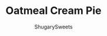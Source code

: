 ---
layout: ../../layouts/MarkdownPostLayout.astro
title: Oatmeal Cream Pie
author: ShugarySweets
pubDate: 2019-01-15
description: "Homemade, soft and chewy, Copycat Little Debbie Oatmeal Cream Pie recipe. This classic childhood treat is chock full of flavor and filled with a delicious creamy center!"
image_url: https://www.shugarysweets.com/wp-content/uploads/2019/07/oatmeal-cream-pies-facebook.jpg
tags: ["Cookies","American"]
calories: 445
protein: 4
carbohydrates: 45
fats: 28
fiber: 1
ingredients: ["1 cup Butter Flavored Crisco","¾ cup light brown sugar, packed","½ cup granulated sugar","1 Tablespoon molasses","1 teaspoon vanilla extract","2 large eggs","1 ½ cups all-purpose flour","½ teaspoon kosher salt","1 teaspoon baking soda","¼ teaspoon cinnamon","1 ½ cup quick cook oats","2 teaspoons very hot water","¼ teaspoon kosher salt","1 ½ jars (10 ounce total) Marshmallow Fluff","¾ cup Butter Flavored Crisco","2/3 cup powdered sugar","1 teaspoonvanilla"]
serves: 15
time: "25 minutes"
prepTime: "15 minutes"
instructions: ["In large bowl, beat Crisco, brown sugar, granulated sugar, molasses, vanilla, and eggs.","Add in the flour, salt, baking soda, and cinnamon. Mix in the oats.","PRO TIP: Use a food processor to process the oats into smaller pieces. I usually give it a few pulses (you don't want fine crumbs). ","Drop by ONE tablespoon onto a parchment lined cookie sheet.","Bake 8-10 minutes in a 350 degree oven, until just starting to brown around the edges. DON’T OVERCOOK!","After cookies have cooled, combine hot water with salt and mix until salt is dissolved.","In large bowl, beat marshmallow fluff with Crisco, powdered sugar and vanilla. Beat on high until fluffy. Add in salt water and mix until well combined.","Spread filling on one cookie and press second cookie on top. Enjoy!"]
nutrition: ["445 calories","45 grams carbohydrates","102 milligrams cholesterol","28 grams fat","1 grams fiber","4 grams protein","17 grams saturated fat","502 grams sodium","27 grams sugar","1 grams trans fat","9 grams unsaturated fat"]
---